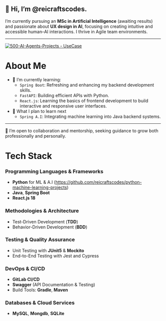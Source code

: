 ## 👋 Hi, I’m @reicraftscodes.

I’m currently pursuing an **MSc in Artificial Intelligence** (awaiting results) and passionate about **UX design in AI**, focusing on creating intuitive and accessible human–AI interactions. I thrive in Agile team environments.

---

[![500-AI-Agents-Projects - UseCase](https://img.shields.io/badge/machine--learning--projects-repository-2ea44f?logo=https%3A%2F%2Fstatic-00.iconduck.com%2Fassets.00%2Frobot-emoji-2048x2044-kay057lt.png&logoColor=2ea44f)](https://github.com/reicraftscodes/python-machine-learning-projects)

# About Me
- 🚀 I’m currently learning:
  - `Spring Boot`: Refreshing and enhancing my backend development skills.  
  - `FastAPI`: Building efficient APIs with Python.  
  - `React.js`: Learning the basics of frontend development to build interactive and responsive user interfaces.
- 🎯 What I plan to learn next
  - `Spring A.I`: Integrating machine learning into Java backend systems.  
---

👯 I’m open to collaboration and mentorship, seeking guidance to grow both professionally and personally.

# Tech Stack

### Programming Languages & Frameworks
- **Python** for ML & A.I (https://github.com/reicraftscodes/python-machine-learning-projects)
- **Java**, **Spring Boot**  
- **React.js 18**  

### Methodologies & Architecture
- Test-Driven Development (**TDD**)  
- Behavior-Driven Development (**BDD**)  

### Testing & Quality Assurance
- Unit Testing with **JUnit5** & **Mockito**  
- End-to-End Testing with Jest and Cypress

### DevOps & CI/CD
- **GitLab CI/CD**  
- **Swagger** (API Documentation & Testing)  
- Build Tools: **Gradle**, **Maven**  

### Databases & Cloud Services
- **MySQL**, **Mongdb**, **SQLite**
